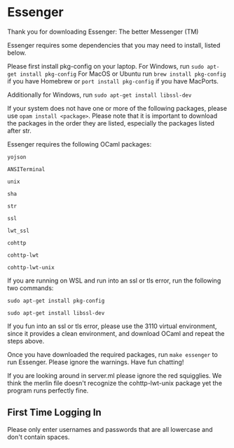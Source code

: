 # Essenger
Thank you for downloading Essenger: The better Messenger (TM)

Essenger requires some dependencies that you may need to install, listed below.

Please first install pkg-config on your laptop. 
For Windows, run `sudo apt-get install pkg-config`
For MacOS or Ubuntu run `brew install pkg-config` if you have Homebrew or 
`port install pkg-config` if you have MacPorts.

Additionally for Windows, run `sudo apt-get install libssl-dev`

If your system does not have one or more of the following
packages, please use `opam install <package>`. Please note that 
it is important to download the packages in the order they are listed, 
especially the packages listed after str. 

Essenger requires the following OCaml packages: 
  
  `yojson`
  
  `ANSITerminal`
  
  `unix`
  
  `sha`
  
  `str`
  
  `ssl`
  
  `lwt_ssl`
  
  `cohttp`
  
  `cohttp-lwt`
  
  `cohttp-lwt-unix` 

If you are running on WSL and run into an ssl or tls error, run the following
two commands: 
  
  `sudo apt-get install pkg-config`
  
  `sudo apt-get install libssl-dev`

If you fun into an ssl or tls error, please use the 3110 virtual
environment, since it provides a clean environment, and download OCaml and 
repeat the steps above. 

Once you have downloaded the required packages, run `make essenger` to run
Essenger. Please ignore the warnings. Have fun chatting!

If you are looking around in server.ml please ignore the red squigglies. 
We think the merlin file doesn't recognize the cohttp-lwt-unix package
yet the program runs perfectly fine.

## First Time Logging In 
Please only enter usernames and passwords that are all lowercase and don't contain spaces.


